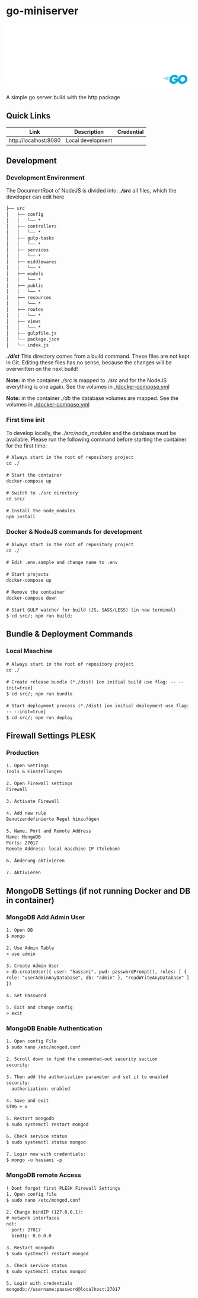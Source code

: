 # go-miniserver

![Hero Image](./artifacts/general/img/hero.jpg)

A simple go server build with the http package

## Quick Links
| Link | Description | Credential |
|------|-------------|------------|
|http://localhost:8080 | Local development | |


## Development
### Development Environment
The DocumentRoot of NodeJS is divided into:
***./src*** all files, which the developer can edit here
```
├── src
│   ├── config
│   │   └── *
│   ├── controllers
│   │   └── *
│   ├── gulp-tasks
│   │   └── *
│   ├── services
│   │   └── *
│   ├── middlewares
│   │   └── *
│   ├── models
│   │   └── *
│   ├── public
│   │   └── *
│   ├── resources
│   │   └── *
│   ├── routes
│   │   └── *
│   ├── views
│   │   └── *
│   ├── gulpfile.js
│   └── package.json
│   └── index.js
```

***./dist*** This directory comes from a build command. These files are not kept in Git. Editing these files has no sense, because the changes will be overwritten on the next build!

**Note:** in the container *./src* is mapped to *./src* and for the NodeJS everything is one again. See the volumes in [./docker-compose.yml](./docker-compose.yml)

**Note:** in the container *./db* the database volumes are mapped. See the volumes in [./docker-compose.yml](./docker-compose.yml)

### First time init
To develop locally, the *./src/node_modules* and the database must be available. Please run the following command before starting the container for the first time:

```
# Always start in the root of repository project
cd ./

# Start the container
docker-compose up

# Switch to ./src directory
cd src/

# Install the node_modules
npm install
```

### Docker & NodeJS commands for development

```
# Always start in the root of repository project
cd ./

# Edit .env.sample and change name to .env

# Start projects 
docker-compose up

# Remove the container
docker-compose down

# Start GULP watcher for build (JS, SASS/LESS) (in new terminal)
$ cd src/; npm run build;
```

## Bundle & Deployment Commands
### Local Maschine

```
# Always start in the root of repository project
cd ./

# Create release bundle (*./dist) [on initial build use flag: -- --init=true]
$ cd src/; npm run bundle 

# Start deployment process (*./dist) [on initial deployment use flag: -- --init=true]
$ cd src/; npm run deploy
```

## Firewall Settings PLESK
### Production

```
1. Open Settings
Tools & Einstellungen

2. Open Firewall settings
Firewall

3. Activate Firewall

4. Add new rule
Benutzerdefinierte Regel hinzufügen

5. Name, Port and Remote Address
Name: MongoDB
Ports: 27017
Remote Address: local maschine IP (Telekom)

6. Änderung aktivieren

7. Aktivieren
```

## MongoDB Settings (if not running Docker and DB in container)
### MongoDB Add Admin User

```
1. Open DB
$ mongo

2. Use Admin Table
> use admin

3. Create Admin User
> db.createUser({ user: "hassani", pwd: passwordPrompt(), roles: [ { role: "userAdminAnyDatabase", db: "admin" }, "readWriteAnyDatabase" ] })

4. Set Password

5. Exit and change config
> exit
```

### MongoDB Enable Authentication

```
1. Open config File
$ sudo nano /etc/mongod.conf

2. Scroll down to find the commented-out security section
security:

3. Then add the authorization parameter and set it to enabled
security:
  authorization: enabled

4. Save and exit
STRG + x

5. Restart mongodb
$ sudo systemctl restart mongod

6. Check service status
$ sudo systemctl status mongod

7. Login now with credentials:
$ mongo -u hassani -p
```

### MongoDB remote Access

```
! Dont forget first PLESK Firewall Settings
1. Open config file
$ sudo nano /etc/mongod.conf

2. Change bindIP (127.0.0.1):
# network interfaces
net:
  port: 27017
  bindIp: 0.0.0.0

3. Restart mongodb
$ sudo systemctl restart mongod

4. Check service status
$ sudo systemctl status mongod

5. Login with credentials
mongodb://username:password@localhost:27017
```


